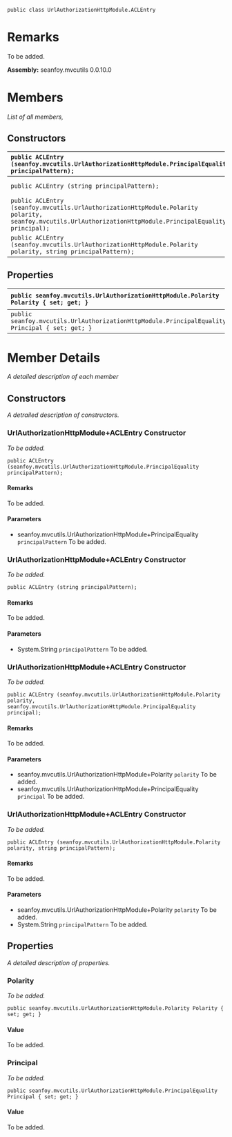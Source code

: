 
```
public class UrlAuthorizationHttpModule.ACLEntry
```

# Remarks #
To be added.

**Assembly:** seanfoy.mvcutils 0.0.10.0

# Members #
_List of all members,_

## Constructors ##
| `public ACLEntry (seanfoy.mvcutils.UrlAuthorizationHttpModule.PrincipalEquality principalPattern);`  | To be added. |
|:-----------------------------------------------------------------------------------------------------|:-------------|
| `public ACLEntry (string principalPattern);`                                                         | To be added. |
| `public ACLEntry (seanfoy.mvcutils.UrlAuthorizationHttpModule.Polarity polarity, seanfoy.mvcutils.UrlAuthorizationHttpModule.PrincipalEquality principal);`  | To be added. |
| `public ACLEntry (seanfoy.mvcutils.UrlAuthorizationHttpModule.Polarity polarity, string principalPattern);`  | To be added. |

## Properties ##
| `public seanfoy.mvcutils.UrlAuthorizationHttpModule.Polarity Polarity { set; get; }`  | To be added. |
|:--------------------------------------------------------------------------------------|:-------------|
| `public seanfoy.mvcutils.UrlAuthorizationHttpModule.PrincipalEquality Principal { set; get; }`  | To be added. |


# Member Details #
_A detailed description of each member_

## Constructors ##
_A detrailed description of constructors._

### UrlAuthorizationHttpModule+ACLEntry Constructor ###
_To be added._
```
public ACLEntry (seanfoy.mvcutils.UrlAuthorizationHttpModule.PrincipalEquality principalPattern);
```

#### Remarks ####
To be added.

#### Parameters ####
  * seanfoy.mvcutils.UrlAuthorizationHttpModule+PrincipalEquality `principalPattern`  To be added.
### UrlAuthorizationHttpModule+ACLEntry Constructor ###
_To be added._
```
public ACLEntry (string principalPattern);
```

#### Remarks ####
To be added.

#### Parameters ####
  * System.String `principalPattern`  To be added.
### UrlAuthorizationHttpModule+ACLEntry Constructor ###
_To be added._
```
public ACLEntry (seanfoy.mvcutils.UrlAuthorizationHttpModule.Polarity polarity, seanfoy.mvcutils.UrlAuthorizationHttpModule.PrincipalEquality principal);
```

#### Remarks ####
To be added.

#### Parameters ####
  * seanfoy.mvcutils.UrlAuthorizationHttpModule+Polarity `polarity`  To be added.
  * seanfoy.mvcutils.UrlAuthorizationHttpModule+PrincipalEquality `principal`  To be added.
### UrlAuthorizationHttpModule+ACLEntry Constructor ###
_To be added._
```
public ACLEntry (seanfoy.mvcutils.UrlAuthorizationHttpModule.Polarity polarity, string principalPattern);
```

#### Remarks ####
To be added.

#### Parameters ####
  * seanfoy.mvcutils.UrlAuthorizationHttpModule+Polarity `polarity`  To be added.
  * System.String `principalPattern`  To be added.
## Properties ##
_A detailed description of properties._

### Polarity ###
_To be added._
```
public seanfoy.mvcutils.UrlAuthorizationHttpModule.Polarity Polarity { set; get; }
```
#### Value ####
To be added.

### Principal ###
_To be added._
```
public seanfoy.mvcutils.UrlAuthorizationHttpModule.PrincipalEquality Principal { set; get; }
```
#### Value ####
To be added.